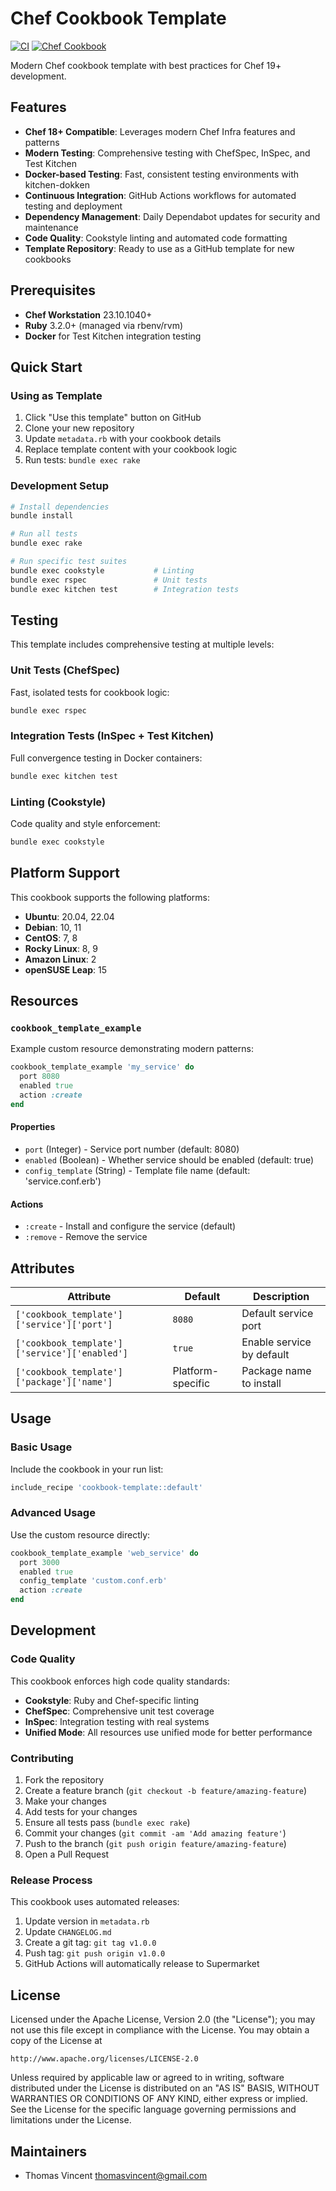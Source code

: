 # Chef Cookbook Template

[![CI](https://github.com/thomasvincent/chef-cookbook-template/workflows/CI/badge.svg)](https://github.com/thomasvincent/chef-cookbook-template/actions)
[![Chef Cookbook](https://img.shields.io/cookbook/v/cookbook-template.svg)](https://supermarket.chef.io/cookbooks/cookbook-template)

Modern Chef cookbook template with best practices for Chef 19+ development.

## Features

- **Chef 18+ Compatible**: Leverages modern Chef Infra features and patterns
- **Modern Testing**: Comprehensive testing with ChefSpec, InSpec, and Test Kitchen
- **Docker-based Testing**: Fast, consistent testing environments with kitchen-dokken
- **Continuous Integration**: GitHub Actions workflows for automated testing and deployment
- **Dependency Management**: Daily Dependabot updates for security and maintenance
- **Code Quality**: Cookstyle linting and automated code formatting
- **Template Repository**: Ready to use as a GitHub template for new cookbooks

## Prerequisites

- **Chef Workstation** 23.10.1040+
- **Ruby** 3.2.0+ (managed via rbenv/rvm)
- **Docker** for Test Kitchen integration testing

## Quick Start

### Using as Template

1. Click "Use this template" button on GitHub
2. Clone your new repository
3. Update `metadata.rb` with your cookbook details
4. Replace template content with your cookbook logic
5. Run tests: `bundle exec rake`

### Development Setup

```bash
# Install dependencies
bundle install

# Run all tests
bundle exec rake

# Run specific test suites
bundle exec cookstyle           # Linting
bundle exec rspec               # Unit tests
bundle exec kitchen test        # Integration tests
```

## Testing

This template includes comprehensive testing at multiple levels:

### Unit Tests (ChefSpec)
Fast, isolated tests for cookbook logic:
```bash
bundle exec rspec
```

### Integration Tests (InSpec + Test Kitchen)
Full convergence testing in Docker containers:
```bash
bundle exec kitchen test
```

### Linting (Cookstyle)
Code quality and style enforcement:
```bash
bundle exec cookstyle
```

## Platform Support

This cookbook supports the following platforms:

- **Ubuntu**: 20.04, 22.04
- **Debian**: 10, 11
- **CentOS**: 7, 8
- **Rocky Linux**: 8, 9
- **Amazon Linux**: 2
- **openSUSE Leap**: 15

## Resources

### `cookbook_template_example`

Example custom resource demonstrating modern patterns:

```ruby
cookbook_template_example 'my_service' do
  port 8080
  enabled true
  action :create
end
```

#### Properties

- `port` (Integer) - Service port number (default: 8080)
- `enabled` (Boolean) - Whether service should be enabled (default: true)
- `config_template` (String) - Template file name (default: 'service.conf.erb')

#### Actions

- `:create` - Install and configure the service (default)
- `:remove` - Remove the service

## Attributes

| Attribute | Default | Description |
|-----------|---------|-------------|
| `['cookbook_template']['service']['port']` | `8080` | Default service port |
| `['cookbook_template']['service']['enabled']` | `true` | Enable service by default |
| `['cookbook_template']['package']['name']` | Platform-specific | Package name to install |

## Usage

### Basic Usage

Include the cookbook in your run list:

```ruby
include_recipe 'cookbook-template::default'
```

### Advanced Usage

Use the custom resource directly:

```ruby
cookbook_template_example 'web_service' do
  port 3000
  enabled true
  config_template 'custom.conf.erb'
  action :create
end
```

## Development

### Code Quality

This cookbook enforces high code quality standards:

- **Cookstyle**: Ruby and Chef-specific linting
- **ChefSpec**: Comprehensive unit test coverage
- **InSpec**: Integration testing with real systems
- **Unified Mode**: All resources use unified mode for better performance

### Contributing

1. Fork the repository
2. Create a feature branch (`git checkout -b feature/amazing-feature`)
3. Make your changes
4. Add tests for your changes
5. Ensure all tests pass (`bundle exec rake`)
6. Commit your changes (`git commit -am 'Add amazing feature'`)
7. Push to the branch (`git push origin feature/amazing-feature`)
8. Open a Pull Request

### Release Process

This cookbook uses automated releases:

1. Update version in `metadata.rb`
2. Update `CHANGELOG.md`
3. Create a git tag: `git tag v1.0.0`
4. Push tag: `git push origin v1.0.0`
5. GitHub Actions will automatically release to Supermarket

## License

Licensed under the Apache License, Version 2.0 (the "License");
you may not use this file except in compliance with the License.
You may obtain a copy of the License at

    http://www.apache.org/licenses/LICENSE-2.0

Unless required by applicable law or agreed to in writing, software
distributed under the License is distributed on an "AS IS" BASIS,
WITHOUT WARRANTIES OR CONDITIONS OF ANY KIND, either express or implied.
See the License for the specific language governing permissions and
limitations under the License.

## Maintainers

- Thomas Vincent <thomasvincent@gmail.com>